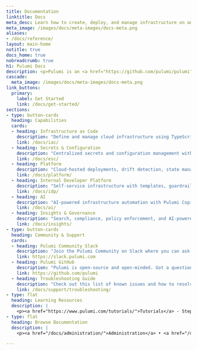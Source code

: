 ```yaml
---
title: Documentation
linktitle: Docs
meta_desc: Learn how to create, deploy, and manage infrastructure on any cloud using Pulumi's open source infrastructure as code SDK.
meta_image: /images/docs/meta-images/docs-meta.png
aliases:
- /docs/reference/
layout: main-home
notitle: true
docs_home: true
nobreadcrumb: true
h1: Pulumi Docs
description: <p>Pulumi is an <a href="https://github.com/pulumi/pulumi" target="_blank">open source</a> platform for building, deploying, and managing cloud infrastructure using your favorite <a href="/docs/iac/languages-sdks/">programming languages</a>. Manage infrastructure, secrets, and configuration with a unified workflow across any cloud.</p>
cascade:
  meta_image: /images/docs/meta-images/docs-meta.png
link_buttons:
  primary:
    label: Get Started
    link: /docs/get-started/
sections:
- type: button-cards
  heading: Capabilities
  cards:
  - heading: Infrastructure as Code
    description: "Define and manage cloud infrastructure using TypeScript, Python, Go, .NET, Java, and YAML"
    link: /docs/iac/
  - heading: Secrets & Configuration
    description: "Centralized secrets and configuration management with environments across all your infrastructure"
    link: /docs/esc/
  - heading: Platform
    description: "Cloud-hosted deployments, drift detection, state management, and operational automation"
    link: /docs/platform/
  - heading: Internal Developer Platform
    description: "Self-service infrastructure with templates, guardrails, and developer portals at scale"
    link: /docs/idp/
  - heading: AI
    description: "AI-powered infrastructure automation with Pulumi Copilot and natural language assistance"
    link: /docs/ai/
  - heading: Insights & Governance
    description: "Search, compliance, policy enforcement, and AI-powered insights across your cloud infrastructure"
    link: /docs/insights/
- type: button-cards
  heading: Community & Support
  cards:
  - heading: Pulumi Community Slack
    description: "Join the Pulumi Community on Slack where you can ask questions or share ideas about infrastructure as code. The community is vibrant and we are excited to have you. Welcome!"
    link: https://slack.pulumi.com
  - heading: Pulumi GitHub
    description: "Pulumi is open-source and open-minded. Got a question, idea, or problem to report? Leave us an issue in our GitHub repo!"
    link: https://github.com/pulumi
  - heading: Troubleshooting Guide
    description: "Check out this list of known issues and how to resolve them."
    link: /docs/support/troubleshooting/
- type: flat
  heading: Learning Resources
  description: |
    <p><a href="https://www.pulumi.com/tutorials/">Tutorials</a> - Step-by-step guides for building real-world infrastructure with Pulumi</p>
- type: flat
  heading: Browse Documentation
  description: |
    <p><a href="/docs/administration/">Administration</a> • <a href="/docs/reference/">Reference</a> • <a href="/docs/iac/guides/migration/">Migration</a> • <a href="/docs/support/">Support</a></p>

---
```

